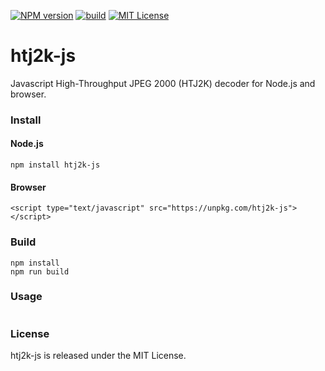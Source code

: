[![NPM version][npm-version-image]][npm-url] [![build][build-image]][build-url] [![MIT License][license-image]][license-url] 

# htj2k-js
Javascript High-Throughput JPEG 2000 (HTJ2K) decoder for Node.js and browser.

### Install
#### Node.js

	npm install htj2k-js

#### Browser

	<script type="text/javascript" src="https://unpkg.com/htj2k-js"></script>

### Build

	npm install
	npm run build

### Usage
```js

```

### License
htj2k-js is released under the MIT License.

[npm-url]: https://npmjs.org/package/htj2k-js
[npm-version-image]: https://img.shields.io/npm/v/htj2k-js.svg?style=flat

[build-url]: https://github.com/PantelisGeorgiadis/htj2k-js/actions/workflows/build.yml
[build-image]: https://github.com/PantelisGeorgiadis/htj2k-js/actions/workflows/build.yml/badge.svg?branch=master

[license-image]: https://img.shields.io/badge/license-MIT-blue.svg?style=flat
[license-url]: LICENSE.txt
